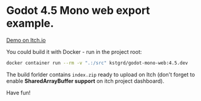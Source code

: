 # Godot 4.5 Mono web export example.

[Demo on Itch.io](https://kstgrd.itch.io/godot45net?secret=lc3VjeGNpn4PXlzJZRattN79s)

You could build it with Docker - run in the project root:
```bash
docker container run --rm -v ".:/src" kstgrd/godot-mono-web:4.5.dev
```

The build forlder contains `index.zip` ready to upload on Itch (don't forget to enable **SharedArrayBuffer support** on itch project dashboard).

Have fun!
